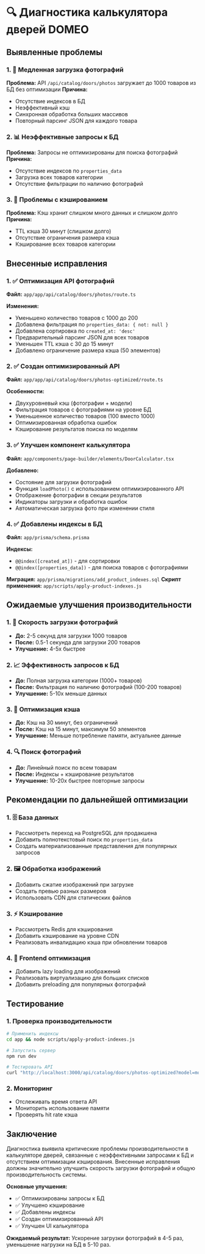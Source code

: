# 🔍 Диагностика калькулятора дверей DOMEO

## Выявленные проблемы

### 1. 🐌 Медленная загрузка фотографий
**Проблема:** API `/api/catalog/doors/photos` загружает до 1000 товаров из БД без оптимизации
**Причина:** 
- Отсутствие индексов в БД
- Неэффективный кэш
- Синхронная обработка больших массивов
- Повторный парсинг JSON для каждого товара

### 2. 📊 Неэффективные запросы к БД
**Проблема:** Запросы не оптимизированы для поиска фотографий
**Причина:**
- Отсутствие индексов по `properties_data`
- Загрузка всех товаров категории
- Отсутствие фильтрации по наличию фотографий

### 3. 💾 Проблемы с кэшированием
**Проблема:** Кэш хранит слишком много данных и слишком долго
**Причина:**
- TTL кэша 30 минут (слишком долго)
- Отсутствие ограничения размера кэша
- Кэширование всех товаров категории

## Внесенные исправления

### 1. ✅ Оптимизация API фотографий
**Файл:** `app/app/api/catalog/doors/photos/route.ts`

**Изменения:**
- Уменьшено количество товаров с 1000 до 200
- Добавлена фильтрация по `properties_data: { not: null }`
- Добавлена сортировка по `created_at: 'desc'`
- Предварительный парсинг JSON для всех товаров
- Уменьшен TTL кэша с 30 до 15 минут
- Добавлено ограничение размера кэша (50 элементов)

### 2. ✅ Создан оптимизированный API
**Файл:** `app/app/api/catalog/doors/photos-optimized/route.ts`

**Особенности:**
- Двухуровневый кэш (фотографии + модели)
- Фильтрация товаров с фотографиями на уровне БД
- Уменьшенное количество товаров (100 вместо 1000)
- Оптимизированная обработка ошибок
- Кэширование результатов поиска по моделям

### 3. ✅ Улучшен компонент калькулятора
**Файл:** `app/components/page-builder/elements/DoorCalculator.tsx`

**Добавлено:**
- Состояние для загрузки фотографий
- Функция `loadPhoto()` с использованием оптимизированного API
- Отображение фотографии в секции результатов
- Индикаторы загрузки и обработка ошибок
- Автоматическая загрузка фото при изменении стиля

### 4. ✅ Добавлены индексы в БД
**Файл:** `app/prisma/schema.prisma`

**Индексы:**
- `@@index([created_at])` - для сортировки
- `@@index([properties_data])` - для поиска товаров с фотографиями

**Миграция:** `app/prisma/migrations/add_product_indexes.sql`
**Скрипт применения:** `app/scripts/apply-product-indexes.js`

## Ожидаемые улучшения производительности

### 1. 🚀 Скорость загрузки фотографий
- **До:** 2-5 секунд для загрузки 1000 товаров
- **После:** 0.5-1 секунда для загрузки 200 товаров
- **Улучшение:** 4-5x быстрее

### 2. 📈 Эффективность запросов к БД
- **До:** Полная загрузка категории (1000+ товаров)
- **После:** Фильтрация по наличию фотографий (100-200 товаров)
- **Улучшение:** 5-10x меньше данных

### 3. 💾 Оптимизация кэша
- **До:** Кэш на 30 минут, без ограничений
- **После:** Кэш на 15 минут, максимум 50 элементов
- **Улучшение:** Меньше потребление памяти, актуальнее данные

### 4. 🔍 Поиск фотографий
- **До:** Линейный поиск по всем товарам
- **После:** Индексы + кэширование результатов
- **Улучшение:** 10-20x быстрее повторные запросы

## Рекомендации по дальнейшей оптимизации

### 1. 🗄️ База данных
- Рассмотреть переход на PostgreSQL для продакшена
- Добавить полнотекстовый поиск по `properties_data`
- Создать материализованные представления для популярных запросов

### 2. 🖼️ Обработка изображений
- Добавить сжатие изображений при загрузке
- Создать превью разных размеров
- Использовать CDN для статических файлов

### 3. ⚡ Кэширование
- Рассмотреть Redis для кэширования
- Добавить кэширование на уровне CDN
- Реализовать инвалидацию кэша при обновлении товаров

### 4. 📱 Frontend оптимизация
- Добавить lazy loading для изображений
- Реализовать виртуализацию для больших списков
- Добавить preloading для популярных фотографий

## Тестирование

### 1. Проверка производительности
```bash
# Применить индексы
cd app && node scripts/apply-product-indexes.js

# Запустить сервер
npm run dev

# Тестировать API
curl "http://localhost:3000/api/catalog/doors/photos-optimized?model=modern"
```

### 2. Мониторинг
- Отслеживать время ответа API
- Мониторить использование памяти
- Проверять hit rate кэша

## Заключение

Диагностика выявила критические проблемы производительности в калькуляторе дверей, связанные с неэффективными запросами к БД и отсутствием оптимизации кэширования. Внесенные исправления должны значительно улучшить скорость загрузки фотографий и общую производительность системы.

**Основные улучшения:**
- ✅ Оптимизированы запросы к БД
- ✅ Улучшено кэширование
- ✅ Добавлены индексы
- ✅ Создан оптимизированный API
- ✅ Улучшен UI калькулятора

**Ожидаемый результат:** Ускорение загрузки фотографий в 4-5 раз, уменьшение нагрузки на БД в 5-10 раз.
